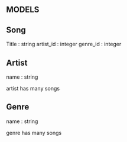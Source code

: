 ## MODELS ##

Song
---
Title : string
artist_id : integer
genre_id : integer

Artist
---
name : string

artist has many songs

Genre
---
name : string


genre has many songs